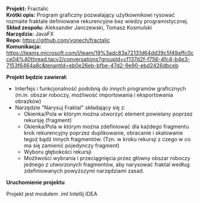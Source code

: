 __Projekt:__ Fractalic  
__Krótki opis:__ Program graficzny pozwalający użytkownikowi rysować rozmaite fraktale definiowane rekurencyjne bez wiedzy programistycznej.  
__Skład zespołu:__ Aleksander Janczewski, Tomasz Kosmulski  
__Narzędzia:__ JavaFX  
__Repo:__ https://github.com/yonech/fractalic  
__Komunikacja:__ https://teams.microsoft.com/l/team/19%3adc83a72131d64dd39c5f49affc0cce04%40thread.tacv2/conversations?groupId=cf137d2f-f756-4fc4-b4e3-7153f6464a8c&tenantId=eb0e26eb-bfbe-47d2-9e90-ebd2426dbceb  
  
__Projekt będzie zawierał:__  
  
* Interfejs i funkcjonalność podobną do innych programów graficznych (m.in. obszar roboczy, możliwość importowania i eksportowania obrazków)
* Narzędzie "Narysuj Fraktal" składający się z:
    * Okienka/Pola w którym można utworzyć element powielany poprzez rekursję (fragment)
    * Okienka/Pola w którym można zdefiniować dla każdego fragmentu krok rekurencyjny poprzez duplikowanie, obracanie i skalowanie tegoż bądź innych fragmentów. (Tzn. w kroku rekursji z czego w co ma się zamienić pojedynczy fragment)
    * Wyboru głębokości rekursji
    * Możliwości wybrania i przeciągnięcia przez główny obszar roboczy jednego z utworzonych fragmentów, aby narysować fraktal według zdefiniowanych powyższymi narzędziami zasad.
    

    
    
__Uruchomienie projektu__

Projekt jest modułem .iml Intellij IDEA
